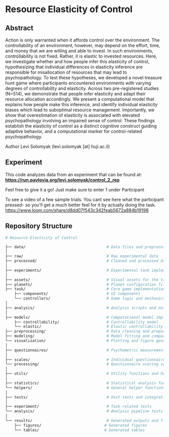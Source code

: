 # Resource Elasticity of Control

## Abstract 
Action is only warranted when it affords control over the environment. The controllability of an environment, however, may depend on the effort, time, and money that we are willing and able to invest. In such environments, controllability is not fixed. Rather, it is elastic to invested resources. Here, we investigate whether and how people infer this elasticity of control, hypothesizing that individual differences in elasticity inference are responsible for misallocation of resources that may lead to psychopathology. To test these hypotheses, we developed a novel treasure hunt game where participants encountered environments with varying degrees of controllability and elasticity. Across two pre-registered studies (N=514), we demonstrate that people infer elasticity and adapt their resource allocation accordingly. We present a computational model that explains how people make this inference, and identify individual elasticity biases which lead to suboptimal resource management. Importantly, we show that overestimation of elasticity is associated with elevated psychopathology involving an impaired sense of control. These findings establish the elasticity of control as a distinct cognitive construct guiding adaptive behavior, and a computational marker for control-related psychopathology.

Author
Levi Solomyak (levi.solomyak [at] huji.ac.il)

## Experiment

This code analyzes data from an experiment that can be found at:
**https://run.pavlovia.org/levi.solomyak/control_2_rep**

Feel free to give it a go! Just make sure to enter 1 under Participant 

To see a video of a few sample trials. You cant see here what the participant pressed- so you'll get a much better feel for it by actually doing the task. 
https://www.loom.com/share/d8dd07f543c342feab5672a884b19198



## Repository Structure

```bash
# Resource Elasticity of Control

├── data/                                    # Data files and preprocessing scripts
│
├── raw/                                     # Raw experimental data
├── processed/                               # Cleaned and processed datasets
│
├── experiments/                             # Experimental task implementation
│
├── assets/                                  # Visual assets for the treasure hunt game
├── planets/                                 # Planet configuration files
├── task/                                    # Core game implementation
    ├── components/                          # UI components
    └── controllers/                         # Game logic and mechanics
│
├── analysis/                                # Analysis scripts and notebooks
│
├── models/                                  # Computational model implementations
    ├── controllability/                     # Controllability model
    └── elastic/                             # Elastic controllability model
├── preprocessing/                           # Data cleaning and preparation
├── modeling/                                # Model fitting and comparison
└── visualization/                           # Plotting and figure generation
│
├── questionnaires/                          # Psychometric measurement tools
│
├── scales/                                  # Individual questionnaire implementations
└── processing/                              # Questionnaire scoring scripts
│
├── utils/                                   # Utility functions and helpers
│
├── statistics/                              # Statistical analysis functions
└── helpers/                                 # General helper functions
│
├── tests/                                   # Unit tests and integration tests
│
├── experiment/                              # Task-related tests
└── analysis/                                # Analysis pipeline tests
│
└── results/                                 # Generated outputs and figures
    ├── figures/                            # Generated figures
    └── tables/                             # Generated tables
```




